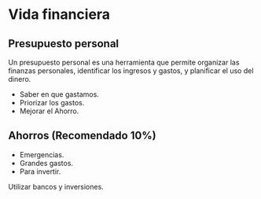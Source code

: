 # Vida financiera

## Presupuesto personal
Un presupuesto personal es una herramienta que permite organizar las 
finanzas personales, identificar los ingresos y gastos, y planificar 
el uso del dinero. 

* Saber en que gastamos.
* Priorizar los gastos.
* Mejorar el Ahorro.

## Ahorros (Recomendado 10%)
* Emergencias.
* Grandes gastos.
* Para invertir.

Utilizar bancos y inversiones.